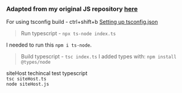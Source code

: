 ### Adapted from my original JS repository [here](https://github.com/FinnianHBLR/JS-DataChanger)

For using tsconfig build - ctrl+shift+b
[Setting up tsconfig.json](https://khalilstemmler.com/blogs/typescript/node-starter-project/)
> Run typescript - `npx ts-node index.ts`  
    
I needed to run this `npm i ts-node`.  

> Build typescript - `tsc index.ts`
I added types with: `npm install @types/node`


siteHost techincal test typescript  
`tsc siteHost.ts`  
`node siteHost.js`